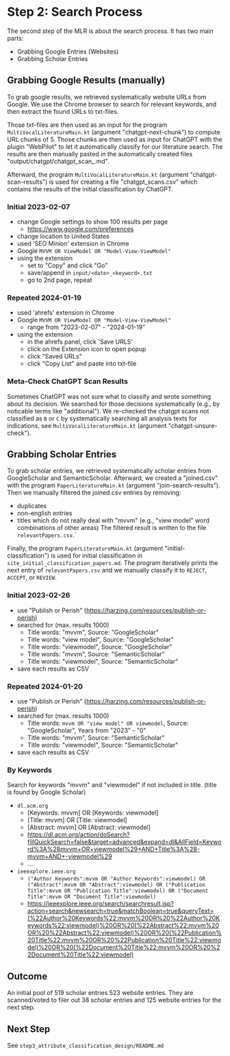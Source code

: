 # Step 2: Search Process

The second step of the MLR is about the search process.
It has two main parts:
* Grabbing Google Entries (Websites)
* Grabbing Scholar Entries

## Grabbing Google Results (manually)

To grab google results, we retrieved systematically website URLs from Google.
We use the Chrome browser to search for relevant keywords, and then extract the found URLs to txt-files.

Those txt-files are then used as an input for the program `MultiVocalLiteratureMain.kt` (argument "chatgpt-next-chunk") to compute URL chunks of 5.
Those chunks are then used as input for ChatGPT with the plugin "WebPilot" to let it automatically classify for our literature search.
The results are then manually pasted in the automatically created files "output/chatgpt/chatgpt_scan_<chunknumber>.md".

Afterward, the program `MultiVocalLiteratureMain.kt` (argument "chatgpt-scan-results") is used for creating a file "chatgpt_scans.csv" which contains the results of the initial classification by ChatGPT.

### Initial 2023-02-07

* change Google settings to show 100 results per page
    * https://www.google.com/preferences
* change location to United States
* used 'SEO Minion' extension in Chrome
* Google `MVVM OR ViewModel OR "Model-View-ViewModel"`
* using the extension
    * set to "Copy" and click "Go"
    * save/append in `input/<date>_<keyword>.txt`
    * go to 2nd page, repeat

### Repeated 2024-01-19

* used 'ahrefs' extension in Chrome
* Google `MVVM OR ViewModel OR "Model-View-ViewModel"`
    * range from "2023-02-07" - "2024-01-19"
* using the extension
    * in the ahrefs panel, click 'Save URLS'
    * click on the Extension icon to open popup
    * click "Saved URLs"
    * click "Copy List" and paste into txt-file

### Meta-Check ChatGPT Scan Results

Sometimes ChatGPT was not sure what to classify and wrote something about its decision. We searched for those decisions systematically (e.g., by noticable terms like "additional").
We re-checked the chatgpt scans not classified as `B` or `C` by systematically searching all analysis texts for indications, see `MultiVocalLiteratureMain.kt` (argument "chatgpt-unsure-check").

## Grabbing Scholar Entries

To grab scholar entries, we retrieved systematically scholar entries from GoogleScholar and SemanticScholar.
Afterward, we created a "joined.csv" with the program `PaperLiteratureMain.kt` (argument "join-search-results").
Then we manually filtered the joined.csv entries by removing:
* duplicates
* non-english entries
* titles which do not really deal with "mvvm" (e.g., "view model" word combinations of other areas)
  The filtered result is written to the file `relevantPapers.csv`.`

Finally, the program `PaperLiteratureMain.kt` (argument "initial-classification") is used for initial classification in `site_initial_classification_papers.md`.
The program iteratively prints the next entry of `relevantPapers.csv` and we manually classify it to `REJECT`, `ACCEPT`, or `REVIEW`.

### Initial 2023-02-26

* use "Publish or Perish" (https://harzing.com/resources/publish-or-perish)
* searched for (max. results 1000)
    * Title words: "mvvm", Source: "GoogleScholar"
    * Title words: "view model", Source: "GoogleScholar"
    * Title words: "viewmodel", Source: "GoogleScholar"
    * Title words: "mvvm", Source: "SemanticScholar"
    * Title words: "viewmodel", Source: "SemanticScholar"
* save each results as CSV

### Repeated 2024-01-20

* use "Publish or Perish" (https://harzing.com/resources/publish-or-perish)
* searched for (max. results 1000)
    * Title words: `mvvm OR "view model" OR viewmodel`, Source: "GoogleScholar", Years from "2023" - "0"
    * Title words: "mvvm", Source: "SemanticScholar"
    * Title words: "viewmodel", Source: "SemanticScholar"
* save each results as CSV

### By Keywords

Search for keywords "mvvm" and "viewmodel" if not included in title. (title is found by Google Scholar)

* `dl.acm.org`
    * [Keywords: mvvm] OR [Keywords: viewmodel]
    * [Title: mvvm] OR [Title: viewmodel]
    * [Abstract: mvvm] OR [Abstract: viewmodel]
    * https://dl.acm.org/action/doSearch?fillQuickSearch=false&target=advanced&expand=dl&AllField=Keyword%3A%28mvvm+OR+viewmodel%29+AND+Title%3A%28-mvvm+AND+-viewmodel%29
    * ...
* `ieeexplore.ieee.org`
    * `("Author Keywords":mvvm OR "Author Keywords":viewmodel) OR ("Abstract":mvvm OR "Abstract":viewmodel) OR ("Publication Title":mvvm OR "Publication Title":viewmodel) OR ("Document Title":mvvm OR "Document Title":viewmodel)`
    * https://ieeexplore.ieee.org/search/searchresult.jsp?action=search&newsearch=true&matchBoolean=true&queryText=(%22Author%20Keywords%22:mvvm%20OR%20%22Author%20Keywords%22:viewmodel)%20OR%20(%22Abstract%22:mvvm%20OR%20%22Abstract%22:viewmodel)%20OR%20(%22Publication%20Title%22:mvvm%20OR%20%22Publication%20Title%22:viewmodel)%20OR%20(%22Document%20Title%22:mvvm%20OR%20%22Document%20Title%22:viewmodel)

## Outcome

An initial pool of 519 scholar entries 523 website entries.
They are scanned/voted to filer out 38 scholar entries and 125 website entries for the next step.

## Next Step

See `step3_attribute_classification_design/README.md`
